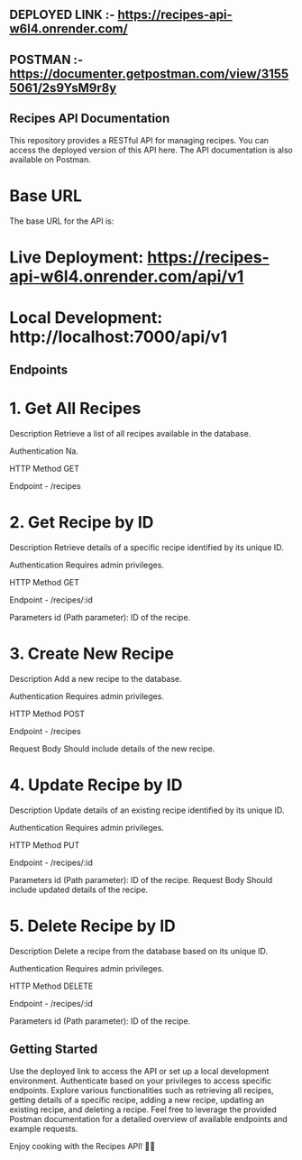 ## DEPLOYED LINK :- https://recipes-api-w6l4.onrender.com/
## POSTMAN :- https://documenter.getpostman.com/view/31555061/2s9YsM9r8y


## Recipes API Documentation
This repository provides a RESTful API for managing recipes. You can access the deployed version of this API here. The API documentation is also available on Postman.

# Base URL
The base URL for the API is:

# Live Deployment: https://recipes-api-w6l4.onrender.com/api/v1
# Local Development: http://localhost:7000/api/v1

## Endpoints

# 1. Get All Recipes
Description
Retrieve a list of all recipes available in the database.

Authentication
Na.

HTTP Method
GET

Endpoint -
/recipes

# 2. Get Recipe by ID
Description
Retrieve details of a specific recipe identified by its unique ID.

Authentication
Requires admin privileges.

HTTP Method
GET

Endpoint -
/recipes/:id

Parameters
id (Path parameter): ID of the recipe.


# 3. Create New Recipe
Description
Add a new recipe to the database.

Authentication
Requires admin privileges.

HTTP Method
POST

Endpoint -
/recipes

Request Body
Should include details of the new recipe.

# 4. Update Recipe by ID
Description
Update details of an existing recipe identified by its unique ID.

Authentication
Requires admin privileges.

HTTP Method
PUT

Endpoint - 
/recipes/:id

Parameters
id (Path parameter): ID of the recipe.
Request Body
Should include updated details of the recipe.

# 5. Delete Recipe by ID
Description
Delete a recipe from the database based on its unique ID.

Authentication
Requires admin privileges.

HTTP Method
DELETE

Endpoint - 
/recipes/:id

Parameters
id (Path parameter): ID of the recipe.


## Getting Started
Use the deployed link to access the API or set up a local development environment.
Authenticate based on your privileges to access specific endpoints.
Explore various functionalities such as retrieving all recipes, getting details of a specific recipe, adding a new recipe, updating an existing recipe, and deleting a recipe.
Feel free to leverage the provided Postman documentation for a detailed overview of available endpoints and example requests.

Enjoy cooking with the Recipes API! 🍲✨
